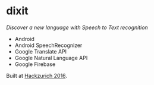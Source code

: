 # dixit
_Discover a new language with Speech to Text recognition_

* Android
* Android SpeechRecognizer
* Google Translate API
* Google Natural Language API
* Google Firebase

Built at [Hackzurich 2016](http://hackzurich.com).
